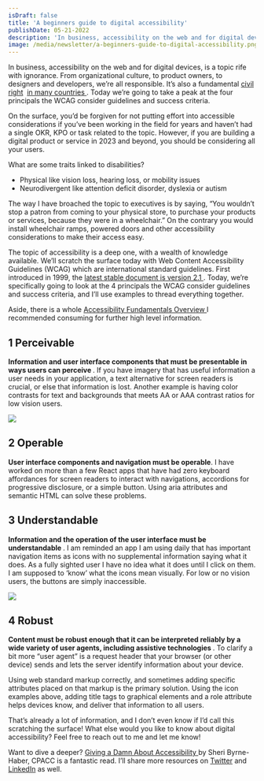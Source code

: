 ```yaml
---
isDraft: false
title: 'A beginners guide to digital accessibility'
publishDate: 05-21-2022
description: 'In business, accessibility on the web and for digital devices, is a topic rife with ignorance. It’s also a fundamental civil rights law in many countries. Today we’re going to take a peak at the four principals the WCAG consider guidelines and success criteria.'
image: /media/newsletter/a-beginners-guide-to-digital-accessibility.png
---
```


<p>
  In business, accessibility on the web and for digital devices, is a topic rife
  with ignorance. From organizational culture, to product owners, to designers
  and developers, we’re all responsible. It’s also a fundamental
  <a href="https://adata.org/learn-about-ada">civil right</a>&nbsp;
  <a href="https://humanrights.gov.au/our-work/employers/disability-discrimination">
    in many
  </a> <a href="https://www.canada.ca/en/employment-social-development/programs/accessible-canada.html">
    countries
  </a>. Today we’re going to take a peak at the four principals the WCAG consider
  guidelines and success criteria.
</p>
<p>
  On the surface, you’d be forgiven for not putting effort into accessible
  considerations if you’ve been working in the field for years and haven’t had a
  single OKR, KPO or task related to the topic. However, if you are building a
  digital product or service in 2023 and beyond, you should be considering all
  your users.
</p>
<p>What are some traits linked to disabilities?</p>
<ul>
  <li>Physical like vision loss, hearing loss, or mobility issues</li>
  <li>Neurodivergent like attention deficit disorder, dyslexia or autism</li>
</ul>
<p>
  The way I have broached the topic to executives is by saying, “You wouldn’t
  stop a patron from coming to your physical store, to purchase your products or
  services, because they were in a wheelchair.” On the contrary you would
  install wheelchair ramps, powered doors and other accessibility considerations
  to make their access easy.
</p>
<p>
  The topic of accessibility is a deep one, with a wealth of knowledge
  available. We’ll scratch the surface today with Web Content Accessibility
  Guidelines (WCAG) which are international standard guidelines. First
  introduced in 1999, the
  <a href="https://www.w3.org/TR/WCAG21/">
    latest stable document is version 2.1
  </a>. Today, we’re specifically going to look at the 4 principals the WCAG consider
  guidelines and success criteria, and I’ll use examples to thread everything together.
</p>
<p>
  Aside, there is a whole
  <a href="https://www.w3.org/WAI/fundamentals/">
    Accessibility Fundamentals Overview
  </a>I recommended consuming for further high level information.
</p>
<h2>1 Perceivable</h2>
<p>
  <strong>
    Information and user interface components that must be presentable in ways
    users can perceive
  </strong>
  . If you have imagery that has useful information a user needs in your application,
  a text alternative for screen readers is crucial, or else that information is lost.
  Another example is having color contrasts for text and backgrounds that meets AA
  or AAA contrast ratios for low vision users.
</p>
<div class="flow">
  <img src="/media/newsletter/colour-contrast-checker-screenshot.png" />
</div>
<h2>2 Operable</h2>
<p>
  <strong>User interface components and navigation must be operable</strong>. I
  have worked on more than a few React apps that have had zero keyboard
  affordances for screen readers to interact with navigations, accordions for
  progressive disclosure, or a simple button. Using aria attributes and semantic
  HTML can solve these problems.
</p>
<h2>3 Understandable</h2>
<p>
  <strong>
    Information and the operation of the user interface must be understandable
  </strong>
  . I am reminded an app I am using daily that has important navigation items as
  icons with no supplemental information saying what it does. As a fully sighted
  user I have no idea what it does until I click on them. I am supposed to ‘know’
  what the icons mean visually. For low or no vision users, the buttons are simply
  inaccessible.
</p>
<div class="flow">
  <img src="/media/newsletter/inaccessible-icon-buttons.png" />
</div>
<h2>4 Robust</h2>
<p>
  <strong>
    Content must be robust enough that it can be interpreted reliably by a wide
    variety of user agents, including assistive technologies
  </strong>
  . To clarify a bit more “user agent” is a request header that your browser (or
  other device) sends and lets the server identify information about your device.
</p>
<p>
  Using web standard markup correctly, and sometimes adding specific attributes
  placed on that markup is the primary solution. Using the icon examples above,
  adding title tags to graphical elements and a role attribute helps devices
  know, and deliver that information to all users.
</p>
<p>
  That’s already a lot of information, and I don’t even know if I’d call this
  scratching the surface! What else would you like to know about digital
  accessibility? Feel free to reach out to me and let me know!
</p>
<p>
  Want to dive a deeper?
  <a href="https://www.accessibility.uxdesign.cc/">
    Giving a Damn About Accessibility
  </a>
  by Sheri Byrne-Haber, CPACC is a fantastic read. I’ll share more resources on
  <a href="https://twitter.com/frankstallone">Twitter</a> and
  <a href="https://www.linkedin.com/in/frankstallone/">LinkedIn</a> as well.
</p>
